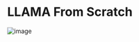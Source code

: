 # LLAMA From Scratch
![image](https://github.com/user-attachments/assets/933f097c-8bd8-4f51-9a3d-732ef5ba035d)
